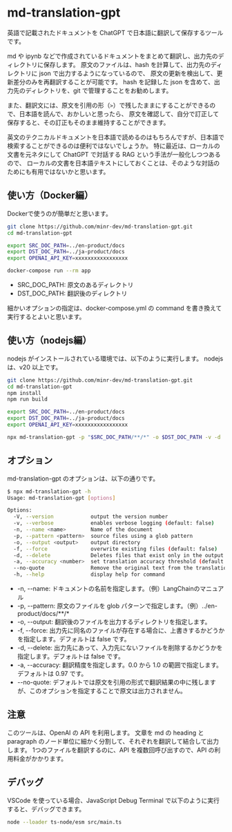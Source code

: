 # md-translation-gpt

英語で記載されたドキュメントを ChatGPT で日本語に翻訳して保存するツールです。

md や ipynb などで作成されているドキュメントをまとめて翻訳し、出力先のディレクトリに保存します。
原文のファイルは、hash を計算して、出力先のディレクトリに json で出力するようになっているので、
原文の更新を検出して、更新差分のみを再翻訳することが可能です。
hash を記録した json を含めて、出力先のディレクトリを、git で管理することをお勧めします。

また、翻訳文には、原文を引用の形（`>`）で残したままにすることができるので、日本語を読んで、おかしいと思ったら、
原文を確認して、自分で訂正して保存すると、その訂正もそのまま維持することができます。

英文のテクニカルドキュメントを日本語で読めるのはもちろんですが、日本語で検索することができるのは便利ではないでしょうか。
特に最近は、ローカルの文書を元ネタにして ChatGPT で対話する RAG という手法が一般化しつつあるので、
ローカルの文書を日本語テキストにしておくことは、そのような対話のためにも有用ではないかと思います。

## 使い方（Docker編）

Dockerで使うのが簡単だと思います。

```bash
git clone https://github.com/minr-dev/md-translation-gpt.git
cd md-translation-gpt

export SRC_DOC_PATH=../en-product/docs
export DST_DOC_PATH=../ja-product/docs
export OPENAI_API_KEY=xxxxxxxxxxxxxxxxx

docker-compose run --rm app
```

- SRC_DOC_PATH: 原文のあるディレクトリ
- DST_DOC_PATH: 翻訳後のディレクトリ

細かいオプションの指定は、docker-compose.yml の command を書き換えて実行するとよいと思います。

## 使い方（nodejs編）

nodejs がインストールされている環境では、以下のように実行します。
nodejs は、v20 以上です。

```bash
git clone https://github.com/minr-dev/md-translation-gpt.git
cd md-translation-gpt
npm install
npm run build

export SRC_DOC_PATH=../en-product/docs
export DST_DOC_PATH=../ja-product/docs
export OPENAI_API_KEY=xxxxxxxxxxxxxxxxx

npx md-translation-gpt -p "$SRC_DOC_PATH/**/*" -o $DST_DOC_PATH -v -d
```

## オプション

md-translation-gpt のオプションは、以下の通りです。

```bash
$ npx md-translation-gpt -h
Usage: md-translation-gpt [options]

Options:
  -V, --version            output the version number
  -v, --verbose            enables verbose logging (default: false)
  -n, --name <name>        Name of the document
  -p, --pattern <pattern>  source files using a glob pattern
  -o, --output <output>    output directory
  -f, --force              overwrite existing files (default: false)
  -d, --delete             Deletes files that exist only in the output directory and not in the input directory (default: false)
  -a, --accuracy <number>  set translation accuracy threshold (default: 0.97)
  --no-quote               Remove the original text from the translation
  -h, --help               display help for command
```

- -n, --name: ドキュメントの名前を指定します。（例）LangChainのマニュアル
- -p, --pattern: 原文のファイルを glob パターンで指定します。（例）../en-product/docs/**/*
- -o, --output: 翻訳後のファイルを出力するディレクトリを指定します。
- -f, --force: 出力先に同名のファイルが存在する場合に、上書きするかどうかを指定します。デフォルトは false です。
- -d, --delete: 出力先にあって、入力先にないファイルを削除するかどうかを指定します。デフォルトは false です。
- -a, --accuracy: 翻訳精度を指定します。0.0 から 1.0 の範囲で指定します。デフォルトは 0.97 です。
- --no-quote: デフォルトでは原文を引用の形式で翻訳結果の中に残しますが、このオプションを指定することで原文は出力されません。

## 注意

このツールは、OpenAI の API を利用します。
文章を md の heading と paragraph のノード単位に細かく分割して、それぞれを翻訳して結合して出力します。
1つのファイルを翻訳するのに、API を複数回呼び出すので、API の利用料金がかかります。

## デバッグ

VSCode を使っている場合、JavaScript Debug Terminal で以下のように実行すると、デバッグできます。

```bash
node --loader ts-node/esm src/main.ts 
```

